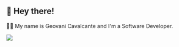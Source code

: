 
## 👋 Hey there! 

👨‍💻 My name is Geovani Cavalcante and I'm a Software Developer.




<a href="https://linkedin.com/in/geovani-cv"><img src="https://img.shields.io/badge/linkedin-0077B5.svg?style=for-the-badge&logo=linkedin&logoColor=white"></a>




